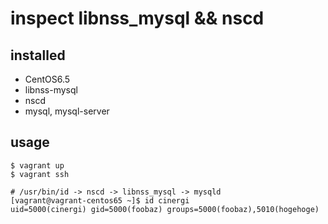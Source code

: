 # inspect libnss_mysql && nscd

## installed

 * CentOS6.5
 * libnss-mysql
 * nscd
 * mysql, mysql-server

## usage

```
$ vagrant up
$ vagrant ssh

# /usr/bin/id -> nscd -> libnss_mysql -> mysqld
[vagrant@vagrant-centos65 ~]$ id cinergi
uid=5000(cinergi) gid=5000(foobaz) groups=5000(foobaz),5010(hogehoge)
```

